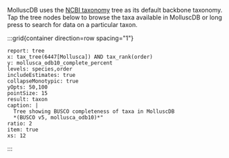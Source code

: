 <!--
Content to display immediately below the search box when the user toggles "browse tree"
-->

MolluscDB uses the [NCBI taxonomy](https://www.ncbi.nlm.nih.gov/taxonomy) tree as its default backbone taxonomy. Tap the tree nodes below to browse the taxa available in MolluscDB or long press to search for data on a particular taxon.

:::grid{container direction=row spacing="1"}

```report
report: tree
x: tax_tree(6447[Mollusca]) AND tax_rank(order)
y: mollusca_odb10_complete_percent
levels: species,order
includeEstimates: true
collapseMonotypic: true
yOpts: 50,100
pointSize: 15
result: taxon
caption: |
  Tree showing BUSCO completeness of taxa in MolluscDB
  *(BUSCO v5, mollusca_odb10)*"
ratio: 2
item: true
xs: 12
```

:::
